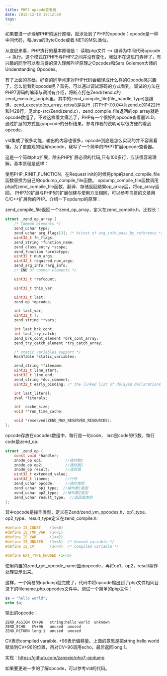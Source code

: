 ```yaml
---
title: PHP7 opcode查看器
date: 2015-12-18 19:12:50
tags:
---
```


如果要进一步理解PHP的运行原理，就涉及到了PHP的opcode：opcode是一种中间代码，和Java的ByteCode或者.NET的MSL类似。

从底层来看，PHP执行的基本原理是： 读取php文件 –> 编译为中间代码opcode –> 执行。这个模式在PHP5与PHP7之间并没有变化，我就不在这班门弄斧了，有兴趣的同学可以看鸟哥的深入理解PHP原理之Opcodes和Sara Golemon大师的Understanding Opcodes。

有了上面的基础，好奇的同学肯定对PHP代码会编译成什么样的Opcode感兴趣了，怎么能看到opcode呢？首先，可以通过调试源码的方式看到。调试的方法在PHP7源码的编译与调试有介绍，将断点打在Zend/zend.c的zend_execute_scripts里，其中的zend_compile_file(file_handle, type)是编译，zend_execute(op_array, retval)是执行（在PHP-7.0.0中为zend.c的1422行和1428行，见php-src/Zend/zend.c），zend_compile_file返回的op_array就是opcode数组了。不过这样看太痛苦了，PHP有一个很好的opcode查看器VLD，通过扩展的方式显示opcode的分析结果，参考作者的说明可以很方便的看到opcode。

vld集成了很多功能，输出的内容也很多，opcode到底是怎么实现的并不容易看懂。为了更直观的理解opcode，我写了一个简单的PHP7扩展opcode查看器。

这是一个简单php扩展，除去PHP扩展必须的代码,只有100多行，应该很容易理解。基本原理是这样：

使用PHP_RINIT_FUNCTION，在Request init的时候将php的zend_compile_file函数替换为自己的opdump_compile_file函数。
opdump_compile_file函数调用php的zend_compile_file函数，翻译、存储返回结果op_array后，将op_array返回。
PHP7的扩展与PHP5的扩展创建与使用方法相同，可以参考鸟哥的文章用C/C++扩展你的PHP。介绍一下opdump的原理：

zend_compile_file返回一个zend_op_array，定义在zend_compile.h，比较长：

```c
struct _zend_op_array {
    /* Common elements */
    zend_uchar type;
    zend_uchar arg_flags[3]; /* bitset of arg_info.pass_by_reference */
    uint32_t fn_flags;
    zend_string *function_name;
    zend_class_entry *scope;
    zend_function *prototype;
    uint32_t num_args;
    uint32_t required_num_args;
    zend_arg_info *arg_info;
    /* END of common elements */

    uint32_t *refcount;

    uint32_t this_var;

    uint32_t last;
    zend_op *opcodes;

    int last_var;
    uint32_t T;
    zend_string **vars;

    int last_brk_cont;
    int last_try_catch;
    zend_brk_cont_element *brk_cont_array;
    zend_try_catch_element *try_catch_array;

    /* static variables support */
    HashTable *static_variables;

    zend_string *filename;
    uint32_t line_start;
    uint32_t line_end;
    zend_string *doc_comment;
    uint32_t early_binding; /* the linked list of delayed declarations */

    int last_literal;
    zval *literals;

    int  cache_size;
    void **run_time_cache;

    void *reserved[ZEND_MAX_RESERVED_RESOURCES];
};
```

opcode存放在opcodes数组中，每行是一句code， last是code的行数。每行code是zend_op:

```c
struct _zend_op {
    const void *handler;
    znode_op op1;          //操作数1
    znode_op op2;          //操作数2
    znode_op result;       //返回值
    uint32_t extended_value;
    uint32_t lineno;       //行号
    zend_uchar opcode;     //操作类型
    zend_uchar op1_type;  //操作数1类型
    zend_uchar op2_type;  //操作数2类型
    zend_uchar result_type;  //返回值类型
};
```
其中opcode是操作类型，定义在Zend/zend_vm_opcodes.h，op1_type、op2_type、result_type定义在zend_compile.h:

```c
#define IS_CONST    (1<<0)
#define IS_TMP_VAR  (1<<1)
#define IS_VAR      (1<<2)
#define IS_UNUSED   (1<<3)  /* Unused variable */
#define IS_CV       (1<<4)  /* Compiled variable */

#define EXT_TYPE_UNUSED (1<<5)
```

使用内置的zend_get_opcode_name显示opcode，再将op1，op2，result稍作处理显示出来。

这样，一个简易的opdump就完成了，代码中将opcode输出到了php文件相同目录下的filename.php.opcodes文件中。测试一个简单的php文件：

```php
$a = "hello world";
echo $a;
```
输出的opcode：

``` 
ZEND_ASSIGN CV+96   string:hello world  unknown
ZEND_ECHO   CV+96   unused  unused
ZEND_RETURN long:1  unused  unused
```
CV表示compiled varaible, +96表示偏移量。上面的意思是把string:hello world赋值到CV+96的位置，再对CV+96调用echo，最后返回long:1。

实现：https://github.com/zanexie/php7-opdump 

如果要更进一步的了解opcode，可以参考vld的代码。
